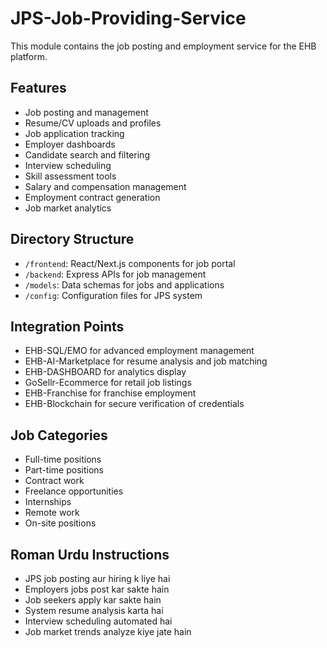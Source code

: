 # JPS-Job-Providing-Service

This module contains the job posting and employment service for the EHB platform.

## Features

- Job posting and management
- Resume/CV uploads and profiles
- Job application tracking
- Employer dashboards
- Candidate search and filtering
- Interview scheduling
- Skill assessment tools
- Salary and compensation management
- Employment contract generation
- Job market analytics

## Directory Structure

- `/frontend`: React/Next.js components for job portal
- `/backend`: Express APIs for job management
- `/models`: Data schemas for jobs and applications
- `/config`: Configuration files for JPS system

## Integration Points

- EHB-SQL/EMO for advanced employment management
- EHB-AI-Marketplace for resume analysis and job matching
- EHB-DASHBOARD for analytics display
- GoSellr-Ecommerce for retail job listings
- EHB-Franchise for franchise employment
- EHB-Blockchain for secure verification of credentials

## Job Categories

- Full-time positions
- Part-time positions
- Contract work
- Freelance opportunities
- Internships
- Remote work
- On-site positions

## Roman Urdu Instructions

- JPS job posting aur hiring k liye hai
- Employers jobs post kar sakte hain
- Job seekers apply kar sakte hain
- System resume analysis karta hai
- Interview scheduling automated hai
- Job market trends analyze kiye jate hain